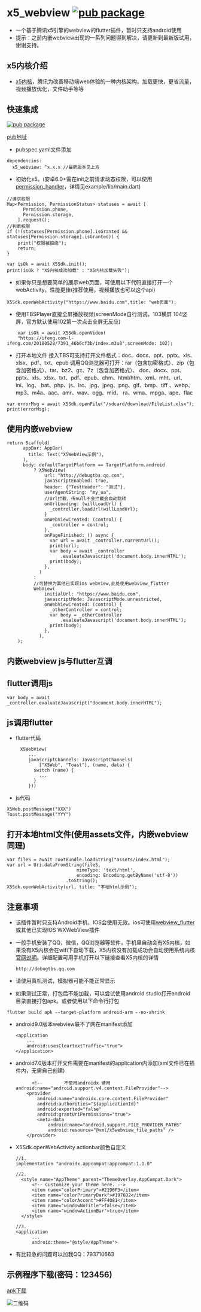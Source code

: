# x5_webview   [![pub package](https://img.shields.io/pub/v/x5_webview.svg)](https://pub.flutter-io.cn/packages/x5_webview)

* 一个基于腾讯x5引擎的webview的flutter插件，暂时只支持android使用
* 提示：之前内嵌webview出现的一系列问题得到解决，请更新到最新版试用，谢谢支持。

## x5内核介绍

* [x5内核](https://x5.tencent.com/tbs/product/tbs.html)，腾讯为改善移动端web体验的一种内核架构。加载更快，更省流量，视频播放优化，文件助手等等

## 快速集成
[![pub package](https://img.shields.io/pub/v/x5_webview.svg)](https://pub.flutter-io.cn/packages/x5_webview)

[pub地址](https://pub.flutter-io.cn/packages/x5_webview)

* pubspec.yaml文件添加
```
dependencies:
  x5_webview: ^x.x.x //最新版本见上方
```

* 初始化x5。(安卓6.0+需在init之前请求动态权限，可以使用[permission_handler](https://pub.flutter-io.cn/packages/permission_handler)，详情见example/lib/main.dart)
```
//请求权限
Map<Permission, PermissionStatus> statuses = await [
      Permission.phone,
      Permission.storage,
    ].request();
//判断权限
if (!(statuses[Permission.phone].isGranted &&
statuses[Permission.storage].isGranted)) {
    print("权限被拒绝");
    return;
}

var isOk = await X5Sdk.init();
print(isOk ? "X5内核成功加载" : "X5内核加载失败");
```

* 如果你只是想要简单的展示web页面，可使用以下代码直接打开一个webActivity，性能更佳(推荐使用，视频播放也可以这个api)
```
X5Sdk.openWebActivity("https://www.baidu.com",title: "web页面");
```

* 使用TBSPlayer直接全屏播放视频(screenMode自行测试，103横屏 104竖屏，官方默认使用102第一次点击全屏无反应)
```
    var isOk = await X5Sdk.openVideo(
    "https://ifeng.com-l-ifeng.com/20180528/7391_46b6cf3b/index.m3u8",screenMode: 102);
```

* 打开本地文件
接入TBS可支持打开文件格式：doc、docx、ppt、pptx、xls、xlsx、pdf、txt、epub
调用QQ浏览器可打开：rar（包含加密格式）、zip（包含加密格式）、tar、bz2、gz、7z（包含加密格式）、
doc、docx、ppt、pptx、xls、xlsx、txt、pdf、epub、chm、html/htm、xml、mht、url、ini、log、
bat、php、js、lrc、jpg、jpeg、png、gif、bmp、tiff 、webp、mp3、m4a、aac、amr、wav、ogg、mid、
ra、wma、mpga、ape、flac
```
var errorMsg = await X5Sdk.openFile("/sdcard/download/FileList.xlsx");
print(errorMsg);
```

## 使用内嵌webview

```
return Scaffold(
      appBar: AppBar(
        title: Text("X5WebView示例"),
      ),
      body: defaultTargetPlatform == TargetPlatform.android
          ? X5WebView(
              url: "http://debugtbs.qq.com",
              javaScriptEnabled: true,
              header: {"TestHeader": "测试"},
              userAgentString: "my_ua",
              //Url拦截，传null不会拦截会自动跳转
              onUrlLoading: (willLoadUrl) {
                _controller.loadUrl(willLoadUrl);
              }
              onWebViewCreated: (control) {
                _controller = control;
              },
              onPageFinished: () async {
                var url = await _controller.currentUrl();
                print(url);
                var body = await _controller
                    .evaluateJavascript('document.body.innerHTML');
                print(body);
              },
            )
          :
          //可替换为其他已实现ios webview,此处使用webview_flutter
          WebView(
              initialUrl: "https://www.baidu.com",
              javascriptMode: JavascriptMode.unrestricted,
              onWebViewCreated: (control) {
                _otherController = control;
                var body = _otherController
                    .evaluateJavascript('document.body.innerHTML');
                print(body);
              },
            ),
    );
```
## 内嵌webview js与flutter互调
## flutter调用js
```
var body = await _controller.evaluateJavascript("document.body.innerHTML");
```
## js调用flutter
* flutter代码
```
     X5WebView(
        ...
        javascriptChannels: JavascriptChannels(
            ["X5Web", "Toast"], (name, data) {
          switch (name) {
            ...
          }
        }))
```
* js代码
```
X5Web.postMessage("XXX")
Toast.postMessage("YYY")
```

## 打开本地html文件(使用assets文件，内嵌webview同理)
```
var fileS = await rootBundle.loadString("assets/index.html");
var url = Uri.dataFromString(fileS,
                          mimeType: 'text/html',
                          encoding: Encoding.getByName('utf-8'))
                      .toString();
X5Sdk.openWebActivity(url, title: "本地html示例");
```

## 注意事项
* 该插件暂时只支持Android手机，IOS会使用无效。ios可使用[webview_flutter](https://pub.flutter-io.cn/packages/webview_flutter)或其他已实现IOS WXWebView插件
* 一般手机安装了QQ，微信，QQ浏览器等软件，手机里自动会有X5内核，如果没有X5内核会在wifi下自动下载，X5内核没有加载成功会自动使用系统内核[官网说明](https://x5.tencent.com/tbs/technical.html#/list/sdk/916172a5-f14e-40ed-9915-eaf74e9acba8/%E5%8A%A0%E8%BD%BD%E7%B1%BB)。详细配置可用手机打开以下链接查看X5内核的详情
    ```
    http://debugtbs.qq.com
    ```
* 请使用真机测试，模拟器可能不能正常显示

* 如果测试正常，打包后不能加载，可以尝试使用android studio打开android目录直接打包apk。或者使用以下命令行打包
```
flutter build apk --target-platform android-arm --no-shrink
```

* android9.0版本webview联不了网在manifest添加
    ```
    <application
        ...
        android:usesCleartextTraffic="true">
    </application>
    ```
* android7.0版本打开文件需要在manifest的application内添加(xml文件已在插件内，无需自己创建)
    ```
          <!--        不使用androidx 请用android:name="android.support.v4.content.FileProvider"-->    
        <provider
            android:name="androidx.core.content.FileProvider"
            android:authorities="${applicationId}"
            android:exported="false"
            android:grantUriPermissions="true">
            <meta-data
                android:name="android.support.FILE_PROVIDER_PATHS"
                android:resource="@xml/x5webview_file_paths" />
        </provider>  
    ```

* X5Sdk.openWebActivity actionbar颜色自定义
  ```
  //1.
  implementation "androidx.appcompat:appcompat:1.1.0"

  //2.
    <style name="AppTheme" parent="ThemeOverlay.AppCompat.Dark">
        <!-- Customize your theme here. -->
        <item name="colorPrimary">#2196F3</item>
        <item name="colorPrimaryDark">#1976D2</item>
        <item name="colorAccent">#FF4081</item>
        <item name="windowNoTitle">false</item>
        <item name="windowActionBar">true</item>
    </style>

  //3.
  <application
        ...
        android:theme="@style/AppTheme">

  ```

* 有比较急的问题可以加我QQ：793710663

## 示例程序下载(密码：123456)

[apk下载](https://www.pgyer.com/x5_webview)

![二维码](https://www.pgyer.com/app/qrcode/x5_webview)